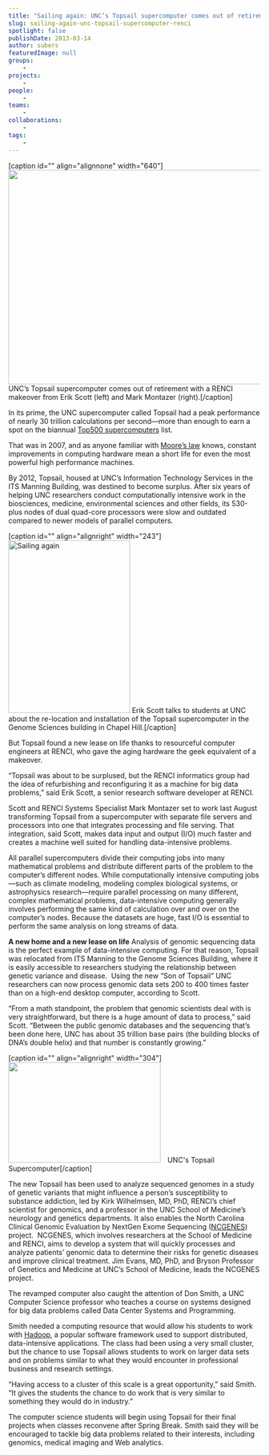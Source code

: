 ```yaml
---
title: "Sailing again: UNC’s Topsail supercomputer comes out of retirement with a RENCI makeover"
slug: sailing-again-unc-topsail-supercomputer-renci
spotlight: false
publishDate: 2013-03-14
author: subers
featuredImage: null
groups:
    - 
projects:
    - 
people:
    - 
teams: 
    - 
collaborations:
    - 
tags:
    - 
---
```

[caption id="" align="alignnone" width="640"]<img class=" wp-image-12067 " title="Sailing again" src="http://farm9.static.flickr.com/8509/8538872427_c857f0a614_b.jpg" alt="" width="640" height="427" /> UNC’s Topsail supercomputer comes out of retirement with a RENCI makeover from Erik Scott (left) and Mark Montazer (right).[/caption]

In its prime, the UNC supercomputer called Topsail had a peak performance of nearly 30 trillion calculations per second—more than enough to earn a spot on the biannual <a href="http://www.top500.org/">Top500 supercomputers</a> list.<!--more-->

That was in 2007, and as anyone familiar with <a href="http://www.intel.com/content/www/us/en/history/museum-gordon-moore-law.html">Moore’s law</a> knows, constant improvements in computing hardware mean a short life for even the most powerful high performance machines.

By 2012, Topsail, housed at UNC’s Information Technology Services in the ITS Manning Building, was destined to become surplus. After six years of helping UNC researchers conduct computationally intensive work in the biosciences, medicine, environmental sciences and other fields, its 530-plus nodes of dual quad-core processors were slow and outdated compared to newer models of parallel computers.

[caption id="" align="alignright" width="243"]<img src="http://farm9.static.flickr.com/8519/8538871559_ca76ba0ed7_b.jpg" alt="Sailing again" width="243" height="344" /> Erik Scott talks to students at UNC about the re-location and installation of the Topsail supercomputer in the Genome Sciences building in Chapel Hill.[/caption]

But Topsail found a new lease on life thanks to resourceful computer engineers at RENCI, who gave the aging hardware the geek equivalent of a makeover.

“Topsail was about to be surplused, but the RENCI informatics group had the idea of refurbishing and reconfiguring it as a machine for big data problems,” said Erik Scott, a senior research software developer at RENCI.

Scott and RENCI Systems Specialist Mark Montazer set to work last August transforming Topsail from a supercomputer with separate file servers and processors into one that integrates processing and file serving. That integration, said Scott, makes data input and output (I/O) much faster and creates a machine well suited for handling data-intensive problems.

All parallel supercomputers divide their computing jobs into many mathematical problems and distribute different parts of the problem to the computer’s different nodes. While computationally intensive computing jobs—such as climate modeling, modeling complex biological systems, or astrophysics research—require parallel processing on many different, complex mathematical problems, data-intensive computing generally involves performing the same kind of calculation over and over on the computer’s nodes. Because the datasets are huge, fast I/O is essential to perform the same analysis on long streams of data.

<strong>A new home and a new lease on life</strong>
Analysis of genomic sequencing data is the perfect example of data-intensive computing. For that reason, Topsail was relocated from ITS Manning to the Genome Sciences Building, where it is easily accessible to researchers studying the relationship between genetic variance and disease.  Using the new “Son of Topsail” UNC researchers can now process genomic data sets 200 to 400 times faster than on a high-end desktop computer, according to Scott.

“From a math standpoint, the problem that genomic scientists deal with is very straightforward, but there is a huge amount of data to process,” said Scott. “Between the public genomic databases and the sequencing that’s been done here, UNC has about 35 trillion base pairs (the building blocks of DNA’s double helix) and that number is constantly growing.”

[caption id="" align="alignright" width="304"]<img style="margin-left: 0px; margin-right: 10px;" title="Topsail" src="http://farm9.static.flickr.com/8241/8539978284_15738cb2a2.jpg" alt="" width="304" height="200" /> UNC's Topsail Supercomputer[/caption]

The new Topsail has been used to analyze sequenced genomes in a study of genetic variants that might influence a person’s susceptibility to substance addiction, led by Kirk Wilhelmsen, MD, PhD, RENCI’s chief scientist for genomics, and a professor in the UNC School of Medicine’s neurology and genetics departments. It also enables the North Carolina Clinical Genomic Evaluation by NextGen Exome Sequencing (<a href="https://www.renci.org/news/features/making-genomes-make-sense">NCGENES</a>) project.  NCGENES, which involves researchers at the School of Medicine and RENCI, aims to develop a system that will quickly processes and analyze patients’ genomic data to determine their risks for genetic diseases and improve clinical treatment. Jim Evans, MD, PhD, and Bryson Professor of Genetics and Medicine at UNC’s School of Medicine, leads the NCGENES project.

The revamped computer also caught the attention of Don Smith, a UNC Computer Science professor who teaches a course on systems designed for big data problems called Data Center Systems and Programming.

Smith needed a computing resource that would allow his students to work with <a href="http://hadoop.apache.org/">Hadoop</a>, a popular software framework used to support distributed, data-intensive applications. The class had been using a very small cluster, but the chance to use Topsail allows students to work on larger data sets and on problems similar to what they would encounter in professional business and research settings.

“Having access to a cluster of this scale is a great opportunity,” said Smith. “It gives the students the chance to do work that is very similar to something they would do in industry.”

The computer science students will begin using Topsail for their final projects when classes reconvene after Spring Break. Smith said they will be encouraged to tackle big data problems related to their interests, including genomics, medical imaging and Web analytics.
<!-- old tags
    - data-intensive computing
    - Hadoop
    - parallel computing
    - supercomputing
    - Topsail
-->

